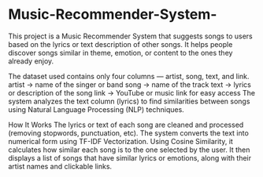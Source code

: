 # Music-Recommender-System-
This project is a Music Recommender System that suggests songs to users based on the lyrics or text description of other songs. It helps people discover songs similar in theme, emotion, or content to the ones they already enjoy. 

The dataset used contains only four columns — artist, song, text, and link.
artist → name of the singer or band
song → name of the track
text → lyrics or description of the song
link → YouTube or music link for easy access
The system analyzes the text column (lyrics) to find similarities between songs using Natural Language Processing (NLP) techniques.

How It Works
The lyrics or text of each song are cleaned and processed (removing stopwords, punctuation, etc).
The system converts the text into numerical form using TF-IDF Vectorization.
Using Cosine Similarity, it calculates how similar each song is to the one selected by the user.
It then displays a list of songs that have similar lyrics or emotions, along with their artist names and clickable links.
